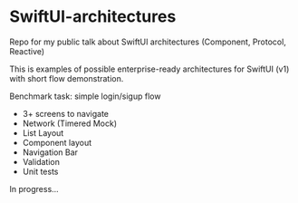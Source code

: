 # SwiftUI-architectures
Repo for my public talk about SwiftUI architectures (Component, Protocol, Reactive)

This is examples of possible enterprise-ready architectures for SwiftUI (v1) with short flow demonstration. 

Benchmark task: simple login/sigup flow
* 3+ screens to navigate
* Network (Timered Mock)
* List Layout
* Component layout 
* Navigation Bar 
* Validation
* Unit tests

In progress...
